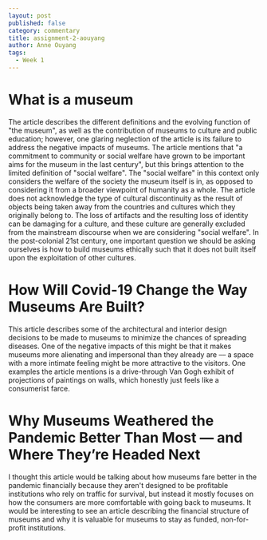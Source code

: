 ```yaml
---
layout: post
published: false
category: commentary
title: assignment-2-aouyang
author: Anne Ouyang
tags:
  - Week 1
---
```

# What is a museum

The article describes the different definitions and the evolving function of "the museum", as well as the contribution of museums to culture and public education; however, one glaring neglection of the article is its failure to address the negative impacts of museums. The article mentions that "a commitment to community or social welfare have grown to be important aims for the museum in the last century", but this brings attention to the limited definition of "social welfare". The "social welfare" in this context only considers the welfare of the society the museum itself is in, as opposed to considering it from a broader viewpoint of humanity as a whole. The article does not acknowledge the type of cultural discontinuity as the result of objects being taken away from the countries and cultures which they originally belong to. The loss of artifacts and the resulting loss of identity can be damaging for a culture, and these culture are generally excluded from the mainstream discourse when we are considering "social welfare". In the post-colonial 21st century, one important question we should be asking ourselves is how to build museums ethically such that it does not built itself upon the exploitation of other cultures.

# How Will Covid-19 Change the Way Museums Are Built?
This article describes some of the architectural and interior design decisions to be made to museums to minimize the chances of spreading diseases. One of the negative impacts of this might be that it makes museums more alienating and impersonal than they already are –– a space with a more intimate feeling might be more attractive to the visitors. One examples the article mentions is a drive-through Van Gogh exhibit of projections of paintings on walls, which honestly just feels like a consumerist farce.


# Why Museums Weathered the Pandemic Better Than Most — and Where They’re Headed Next
I thought this article would be talking about how museums fare better in the pandemic financially because they aren't designed to be profitable institutions who rely on traffic for survival, but instead it mostly focuses on how the consumers are more comfortable with going back to museums. It would be interesting to see an article describing the financial structure of museums and why it is valuable for museums to stay as funded, non-for-profit institutions.
